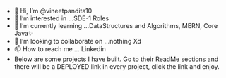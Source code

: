 - 👋 Hi, I’m @vineetpandita10
- 👀 I’m interested in ...SDE-1 Roles
- 🌱 I’m currently learning ...DataStructures and Algorithms, MERN, Core Java✨
- 💞️ I’m looking to collaborate on ...nothing Xd 
- 📫 How to reach me ... Linkedin
- Below are some projects I have built. Go to their ReadMe sections and there will be a DEPLOYED link in every project, click the link and enjoy.

<!---
vineetpandita10/vineetpandita10 is a ✨ special ✨ repository because its `README.md` (this file) appears on your GitHub profile.
You can click the Preview link to take a look at your changes.
--->
